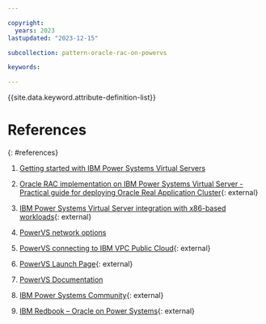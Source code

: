```yaml
---

copyright:
  years: 2023
lastupdated: "2023-12-15"

subcollection: pattern-oracle-rac-on-powervs

keywords:

---
```


{{site.data.keyword.attribute-definition-list}}

# References
{: #references}

1. [Getting started with IBM Power Systems Virtual Servers](/docs/power-iaas?topic=power-iaas-getting-started)

1. [Oracle RAC implementation on IBM Power Systems Virtual Server - Practical guide for deploying Oracle Real Application Cluster](https://www.ibm.com/support/pages/oracle-rac-implementation-ibm-power-systems-virtual-server){: external}

1. [IBM Power Systems Virtual Server integration with x86-based workloads](https://cloud.ibm.com/media/docs/downloads/power-iaas-tutorials/PowerVS_and_x86_Integration_Tutorial_v1.pdf){: external}

1. [PowerVS network options](/docs/power-iaas?topic=power-iaas-network-architecture-diagrams)

1. [PowerVS connecting to IBM VPC Public Cloud](https://www.ibm.com/blog/connecting-ibm-vpc-to-ibm-power-virtual-servers-and-ibm-cloud-object-storage/){: external}

1. [PowerVS Launch Page](https://cloud.ibm.com/catalog/services/power-systems-virtual-server){: external}

1. [PowerVS Documentation](/docs/power-iaas)

1. [IBM Power Systems Community](https://community.ibm.com/community/user/power/home){: external}

1. [IBM Redbook – Oracle on Power Systems](https://www.redbooks.ibm.com/redbooks/pdfs/sg248485.pdf){: external}
